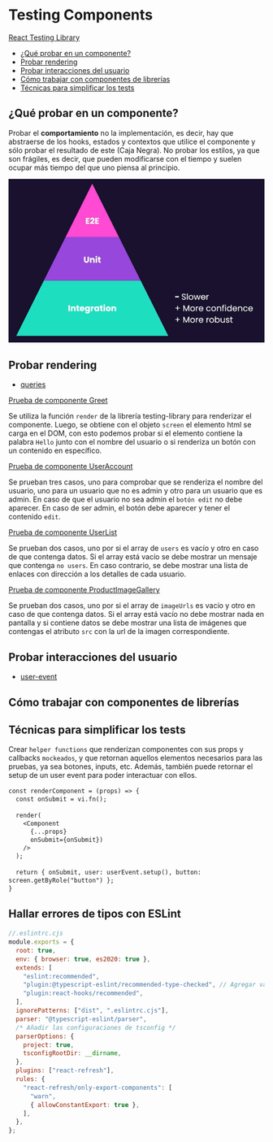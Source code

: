 # Testing Components

[React Testing Library](https://testing-library.com/docs/react-testing-library/introduction)

- [¿Qué probar en un componente?](#qué-probar-en-un-componente)
- [Probar rendering](#probar-rendering)
- [Probar interacciones del usuario](#probar-interacciones-del-usuario)
- [Cómo trabajar con componentes de librerías](#cómo-trabajar-con-componentes-de-librías)
- [Técnicas para simplificar los tests](#técnicas-para-simplificar-los-tests)

## ¿Qué probar en un componente?

Probar el <b>comportamiento</b> no la implementación, es decir, hay que abstraerse de los hooks, estados y contextos que utilice el componente y sólo probar el resultado de este (Caja Negra).
No probar los estilos, ya que son frágiles, es decir, que pueden modificarse con el tiempo y suelen ocupar más tiempo del que uno piensa al principio.

![Pirámide de pruebas](image.png)

## Probar rendering

- [queries](https://testing-library.com/docs/queries/about)

[Prueba de componente Greet](../react-testing-starter/tests/components/Greet.test.tsx)

Se utiliza la función `render` de la librería testing-library para renderizar el componente. Luego, se obtiene con el objeto `screen` el elemento html se carga en el DOM, con esto podemos probar si el elemento contiene la palabra `Hello` junto con el nombre del usuario o si renderiza un botón con un contenido en específico.

[Prueba de componente UserAccount](../react-testing-starter/tests/components/UserAccount.test.tsx)

Se prueban tres casos, uno para comprobar que se renderiza el nombre del usuario, uno para un usuario que no es admin y otro para un usuario que es admin.
En caso de que el usuario no sea admin el `botón edit` no debe aparecer. En caso de ser admin, el botón debe aparecer y tener el contenido `edit`.

[Prueba de componente UserList](../react-testing-starter/tests/components/UserList.test.tsx)

Se prueban dos casos, uno por si el array de `users` es vacío y otro en caso de que contenga datos.
Si el array está vacío se debe mostrar un mensaje que contenga `no users`. En caso contrario, se debe mostrar una lista de enlaces con dirección a los detalles de cada usuario.

[Prueba de componente ProductImageGallery](../react-testing-starter/tests/components/ProductImageGallery.test.tsx)

Se prueban dos casos, uno por si el array de `imageUrls` es vacío y otro en caso de que contenga datos.
Si el array está vacío no debe mostrar nada en pantalla y si contiene datos se debe mostrar una lista de imágenes que contengas el atributo `src` con la url de la imagen correspondiente.

## Probar interacciones del usuario

- [user-event](https://testing-library.com/docs/user-event/intro)

## Cómo trabajar con componentes de librerías

## Técnicas para simplificar los tests

Crear `helper functions` que renderizan componentes con sus props y callbacks `mockeados`, y que retornan aquellos elementos necesarios para las pruebas, ya sea botones, inputs, etc. Además, también puede retornar el setup de un user event para poder interactuar con ellos.

```tsx
const renderComponent = (props) => {
  const onSubmit = vi.fn();

  render(
    <Component
      {...props}
      onSubmit={onSubmit})
    />
  );

  return { onSubmit, user: userEvent.setup(), button: screen.getByRole("button") };
}
```

## Hallar errores de tipos con ESLint

```js
//.eslintrc.cjs
module.exports = {
  root: true,
  env: { browser: true, es2020: true },
  extends: [
    "eslint:recommended",
    "plugin:@typescript-eslint/recommended-type-checked", // Agregar validación de tipos
    "plugin:react-hooks/recommended",
  ],
  ignorePatterns: ["dist", ".eslintrc.cjs"],
  parser: "@typescript-eslint/parser",
  /* Añadir las configuraciones de tsconfig */
  parserOptions: {
    project: true,
    tsconfigRootDir: __dirname,
  },
  plugins: ["react-refresh"],
  rules: {
    "react-refresh/only-export-components": [
      "warn",
      { allowConstantExport: true },
    ],
  },
};
```
